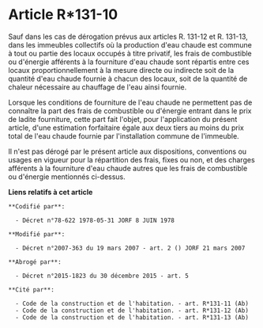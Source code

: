# Article R*131-10

Sauf dans les cas de dérogation prévus aux articles R. 131-12 et R. 131-13, dans les immeubles collectifs où la production
d'eau chaude est commune à tout ou partie des locaux occupés à titre privatif, les frais de combustible ou d'énergie
afférents à la fourniture d'eau chaude sont répartis entre ces locaux proportionnellement à la mesure directe ou indirecte
soit de la quantité d'eau chaude fournie à chacun des locaux, soit de la quantité de chaleur nécessaire au chauffage de l'eau
ainsi fournie. 

Lorsque les conditions de fourniture de l'eau chaude ne permettent pas de connaître la part des frais de combustible ou
d'énergie entrant dans le prix de ladite fourniture, cette part fait l'objet, pour l'application du présent article, d'une
estimation forfaitaire égale aux deux tiers au moins du prix total de l'eau chaude fournie par l'installation commune de
l'immeuble. 

Il n'est pas dérogé par le présent article aux dispositions, conventions ou usages en vigueur pour la répartition des frais,
fixes ou non, et des charges afférents à la fourniture d'eau chaude autres que les frais de combustible ou d'énergie
mentionnés ci-dessus.

**Liens relatifs à cet article**

	**Codifié par**:

	  - Décret n°78-622 1978-05-31 JORF 8 JUIN 1978

	**Modifié par**:

	  - Décret n°2007-363 du 19 mars 2007 - art. 2 () JORF 21 mars 2007

	**Abrogé par**:

	  - Décret n°2015-1823 du 30 décembre 2015 - art. 5

	**Cité par**:

	  - Code de la construction et de l'habitation. - art. R*131-11 (Ab)
	  - Code de la construction et de l'habitation. - art. R*131-12 (Ab)
	  - Code de la construction et de l'habitation. - art. R*131-13 (Ab)
